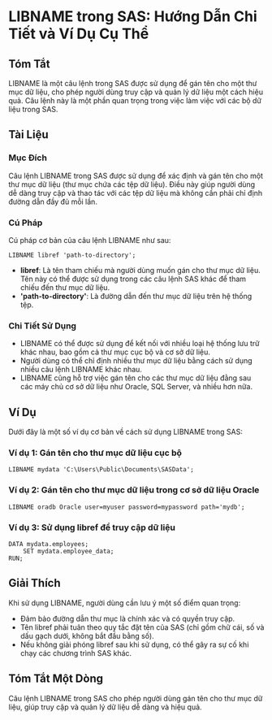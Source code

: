 <!--
Meta Description: # LIBNAME trong SAS: Hướng Dẫn Chi Tiết và Ví Dụ Cụ Thể ## Tóm Tắt LIBNAME là một câu lệnh trong SAS được sử dụng để gán tên cho một thư mục dữ liệu, ...
Meta Keywords: liệu, mục, libname, sas, thư
-->

# LIBNAME trong SAS: Hướng Dẫn Chi Tiết và Ví Dụ Cụ Thể

## Tóm Tắt
LIBNAME là một câu lệnh trong SAS được sử dụng để gán tên cho một thư mục dữ liệu, cho phép người dùng truy cập và quản lý dữ liệu một cách hiệu quả. Câu lệnh này là một phần quan trọng trong việc làm việc với các bộ dữ liệu trong SAS.

## Tài Liệu
### Mục Đích
Câu lệnh LIBNAME trong SAS được sử dụng để xác định và gán tên cho một thư mục dữ liệu (thư mục chứa các tệp dữ liệu). Điều này giúp người dùng dễ dàng truy cập và thao tác với các tệp dữ liệu mà không cần phải chỉ định đường dẫn đầy đủ mỗi lần.

### Cú Pháp
Cú pháp cơ bản của câu lệnh LIBNAME như sau:

```sas
LIBNAME libref 'path-to-directory';
```

- **libref**: Là tên tham chiếu mà người dùng muốn gán cho thư mục dữ liệu. Tên này có thể được sử dụng trong các câu lệnh SAS khác để tham chiếu đến thư mục dữ liệu.
- **'path-to-directory'**: Là đường dẫn đến thư mục dữ liệu trên hệ thống tệp.

### Chi Tiết Sử Dụng
- LIBNAME có thể được sử dụng để kết nối với nhiều loại hệ thống lưu trữ khác nhau, bao gồm cả thư mục cục bộ và cơ sở dữ liệu.
- Người dùng có thể chỉ định nhiều thư mục dữ liệu bằng cách sử dụng nhiều câu lệnh LIBNAME khác nhau.
- LIBNAME cũng hỗ trợ việc gán tên cho các thư mục dữ liệu đằng sau các máy chủ cơ sở dữ liệu như Oracle, SQL Server, và nhiều hơn nữa.

## Ví Dụ
Dưới đây là một số ví dụ cơ bản về cách sử dụng LIBNAME trong SAS:

### Ví dụ 1: Gán tên cho thư mục dữ liệu cục bộ
```sas
LIBNAME mydata 'C:\Users\Public\Documents\SASData';
```

### Ví dụ 2: Gán tên cho thư mục dữ liệu trong cơ sở dữ liệu Oracle
```sas
LIBNAME oradb Oracle user=myuser password=mypassword path='mydb';
```

### Ví dụ 3: Sử dụng libref để truy cập dữ liệu
```sas
DATA mydata.employees;
    SET mydata.employee_data;
RUN;
```

## Giải Thích
Khi sử dụng LIBNAME, người dùng cần lưu ý một số điểm quan trọng:
- Đảm bảo đường dẫn thư mục là chính xác và có quyền truy cập.
- Tên libref phải tuân theo quy tắc đặt tên của SAS (chỉ gồm chữ cái, số và dấu gạch dưới, không bắt đầu bằng số).
- Nếu không giải phóng libref sau khi sử dụng, có thể gây ra sự cố khi chạy các chương trình SAS khác.

## Tóm Tắt Một Dòng
Câu lệnh LIBNAME trong SAS cho phép người dùng gán tên cho thư mục dữ liệu, giúp truy cập và quản lý dữ liệu dễ dàng và hiệu quả.